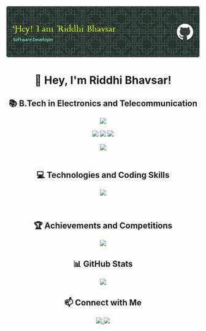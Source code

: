 <div align="center">
  <img src="https://github.com/ridzb/ridzb/blob/main/header.png" alt="Header Image">
</div>

<h1 align="center">👋 Hey, I'm Riddhi Bhavsar!</h1>

<h2 align="center">📚 B.Tech in Electronics and Telecommunication</h2>

<p align="center">
  <a href="https://github.com/ridzb/">
    <img src="https://readme-typing-svg.herokuapp.com?lines=Electronics+and+Telecommunication+Engg+Student;Java%20|%20Python%20|+SQL%20|%20Computer+Networks;&center=true&width=550&height=40">
  </a>
</p>

<div align="center">
  <img src="https://img.shields.io/github/followers/ridzb?logo=Github&style=for-the-badge">
  <img src="https://img.shields.io/github/stars/ridzb?style=for-the-badge">
  <a href="https://github.com/ridzb/"><img src="https://komarev.com/ghpvc/?username=ridzb&style=for-the-badge"></a>
</div>

<br>

<div align="center">
  <img src="https://github-readme-stats.vercel.app/api?username=ridzb&show_icons=true&theme=chartreuse-dark">
</div>

<br>

<h2 align="center">💻 Technologies and Coding Skills</h2>

<p align="center">
  <a href="https://github.com/ridzb/">
    <img src="https://readme-typing-svg.herokuapp.com?lines=Java%20|%20Python%20|+SQL%20|%20Computer+Networks|%20Latex;&center=true&width=550&height=40">
  </a>
</p>

<br>

<h2 align="center">🏆 Achievements and Competitions</h2>

<p align="center">
  <a href="https://github.com/ridzb/">
    <img src="https://readme-typing-svg.herokuapp.com?lines=Hackathon%20Winner;Code%20Jam%20Participant;Top%201%25%20on%20GitHub;&center=true&width=550&height=40">
  </a>
</p>

<h2 align="center">📊 GitHub Stats</h2>

<div align="center">
  <img src="https://github-readme-stats.vercel.app/api/top-langs/?username=ridzb&layout=compact">
</div>

<h2 align="center">📫 Connect with Me</h2>

<div align="center">
  <a href="https://www.linkedin.com/in/riddhi-b-135219224/">
    <img src="https://img.shields.io/badge/LinkedIn-0077B5?style=for-the-badge&logo=linkedin&logoColor=white">
  </a>
  <a href="mailto:riddhib76@gmail.com">
    <img src="https://img.shields.io/badge/Email-D14836?style=for-the-badge&logo=gmail&logoColor=white">
  </a>
</div>
